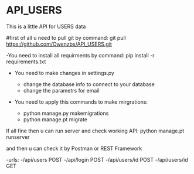 # API_USERS

This is a little API for USERS data

#first of all u need to pull git by command:
git pull https://github.com/Owenzbs/API_USERS.git

-You need to install all requirments by command:
pip install -r requirements.txt

- You need to make changes in settings.py
  - change the database info to connect to your database
  - change the parametrs for email 

- You need to apply this commands to make mirgrations:
  - python manage.py makemigrations
  - python manage.pt migrate

If all fine then u can run server and check working API:
python manage.pt runserver


and then u can check it by Postman or REST Framework

-urls:
   -/api/users POST
   -/api/login POST
   -/api/users/id POST
   -/api/users/id GET


